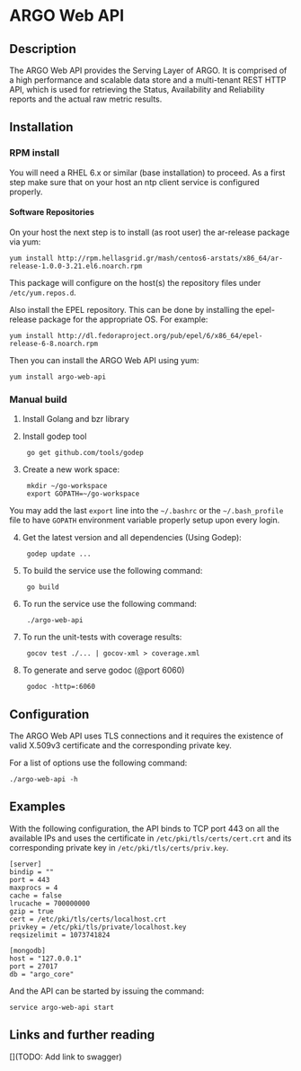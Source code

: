 # ARGO Web API

## Description

The ARGO Web API provides the Serving Layer of ARGO. It is comprised of a high
performance and scalable data store and a multi-tenant REST HTTP API, which is
used for retrieving the Status, Availability and Reliability reports and the
actual raw metric results.

## Installation

### RPM install

You will need a RHEL 6.x or similar (base installation) to proceed. As a first
step make sure that on your host an ntp client service is configured properly. 

#### Software Repositories

On your host the next step is to install (as root user) the ar-release package
via yum:

    yum install http://rpm.hellasgrid.gr/mash/centos6-arstats/x86_64/ar-release-1.0.0-3.21.el6.noarch.rpm

This package will configure on the host(s) the repository files under `/etc/yum.repos.d`.

Also install the EPEL repository. This can be done by installing the
epel-release package for the appropriate OS. For example:

    yum install http://dl.fedoraproject.org/pub/epel/6/x86_64/epel-release-6-8.noarch.rpm 

Then you can install the ARGO Web API using yum:

    yum install argo-web-api

### Manual build

1. Install Golang and bzr library

2. Install godep tool

        go get github.com/tools/godep

3. Create a new work space:

        mkdir ~/go-workspace
        export GOPATH=~/go-workspace

  You may add the last `export` line into the `~/.bashrc` or the
  `~/.bash_profile` file to have `GOPATH` environment variable properly setup
  upon  every login.

4. Get the latest version and all dependencies (Using Godep):

        godep update ...

5. To build the service use the following command:

        go build

6. To run the service use the following command:

        ./argo-web-api

7. To run the unit-tests with coverage results:

        gocov test ./... | gocov-xml > coverage.xml

8. To generate and serve godoc (@port 6060)

        godoc -http=:6060
        
## Configuration

The ARGO Web API uses TLS connections and it requires the existence of valid
X.509v3 certificate and the corresponding private key.

For a list of options use the following command:

    ./argo-web-api -h

## Examples

With the following configuration, the API binds to TCP port 443 on all the
available IPs and uses the certificate in `/etc/pki/tls/certs/cert.crt` and its
corresponding private key in `/etc/pki/tls/certs/priv.key`.

    [server]
    bindip = ""
    port = 443
    maxprocs = 4
    cache = false
    lrucache = 700000000
    gzip = true
    cert = /etc/pki/tls/certs/localhost.crt
    privkey = /etc/pki/tls/private/localhost.key
    reqsizelimit = 1073741824

    [mongodb]
    host = "127.0.0.1"
    port = 27017
    db = "argo_core"

And the API can be started by issuing the command:

    service argo-web-api start

## Links and further reading

[](TODO: Add link to swagger) 
